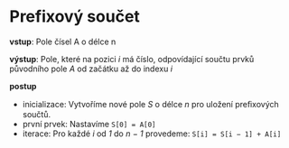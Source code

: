 # Prefixový součet

**vstup**: Pole čísel A o délce n

**výstup**: Pole, které na pozici _i_ má číslo, odpovídající součtu prvků původního pole _A_ od začátku až do indexu _i_

**postup**
- inicializace: Vytvoříme nové pole _S_ o délce _n_ pro uložení preﬁxových součtů.
- první prvek: Nastavíme `S[0] = A[0]`
- iterace: Pro každé _i_ od _1_ do _n − 1_ provedeme: `S[i] = S[i − 1] + A[i]`
